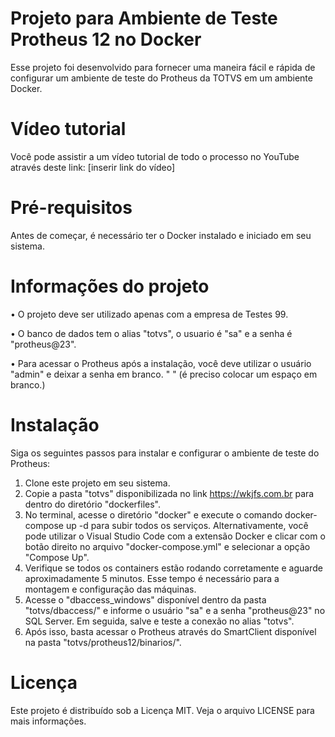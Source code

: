 # Projeto para Ambiente de Teste Protheus 12 no Docker
Esse projeto foi desenvolvido para fornecer uma maneira fácil e rápida de configurar um ambiente de teste do Protheus da TOTVS em um ambiente Docker.

# Vídeo tutorial
Você pode assistir a um vídeo tutorial de todo o processo no YouTube através deste link: [inserir link do vídeo]

# Pré-requisitos
Antes de começar, é necessário ter o Docker instalado e iniciado em seu sistema.

# Informações do projeto
•	O projeto deve ser utilizado apenas com a empresa de Testes 99. 

•	O banco de dados tem o alias "totvs", o usuario é "sa" e a senha é "protheus@23". 

•	Para acessar o Protheus após a instalação, você deve utilizar o usuário "admin" e deixar a senha em branco. " " (é preciso colocar um espaço em branco.)

# Instalação
Siga os seguintes passos para instalar e configurar o ambiente de teste do Protheus:
1.	Clone este projeto em seu sistema.
2.	Copie a pasta "totvs" disponibilizada no link https://wkjfs.com.br para dentro do diretório "dockerfiles".
3.	No terminal, acesse o diretório "docker" e execute o comando docker-compose up -d para subir todos os serviços. Alternativamente, você pode utilizar o Visual Studio Code com a extensão Docker e clicar com o botão direito no arquivo "docker-compose.yml" e selecionar a opção "Compose Up".
4.	Verifique se todos os containers estão rodando corretamente e aguarde aproximadamente 5 minutos. Esse tempo é necessário para a montagem e configuração das máquinas.
5.	Acesse o "dbaccess_windows" disponível dentro da pasta "totvs/dbaccess/" e informe o usuário "sa" e a senha "protheus@23" no SQL Server. Em seguida, salve e teste a conexão no alias "totvs".
6.	Após isso, basta acessar o Protheus através do SmartClient disponível na pasta "totvs/protheus12/binarios/".

# Licença
Este projeto é distribuído sob a Licença MIT. Veja o arquivo LICENSE para mais informações.
